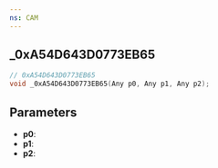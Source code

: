 ```yaml
---
ns: CAM
---
```

## _0xA54D643D0773EB65

```c
// 0xA54D643D0773EB65
void _0xA54D643D0773EB65(Any p0, Any p1, Any p2);
```

## Parameters
* **p0**:
* **p1**:
* **p2**:
